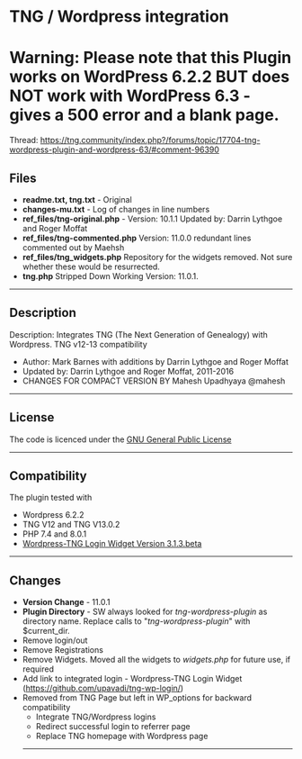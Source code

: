 # **TNG / Wordpress integration** # 
# **Warning:** Please note that this Plugin works on WordPress 6.2.2 BUT does NOT work with WordPress 6.3 - gives a 500 error and a blank page.
Thread:
https://tng.community/index.php?/forums/topic/17704-tng-wordpress-plugin-and-wordpress-63/#comment-96390

## **Files**
- **readme.txt, tng.txt** - Original
- **changes-mu.txt** - Log of changes in line numbers
- **ref_files/tng-original.php** - Version: 10.1.1 Updated by: Darrin Lythgoe and Roger Moffat
- **ref_files/tng-commented.php** Version: 11.0.0 redundant lines commented out by Maehsh
- **ref_files/tng_widgets.php** Repository for the widgets removed. Not sure whether these would be resurrected.
- **tng.php** Stripped Down Working Version: 11.0.1. 
-----
## **Description**
Description: Integrates TNG (The Next Generation of Genealogy) with Wordpress. TNG v12-13 compatibility
- Author: Mark Barnes with additions by Darrin Lythgoe and Roger Moffat 
- Updated by: Darrin Lythgoe and Roger Moffat, 2011-2016
- CHANGES FOR COMPACT VERSION BY Mahesh Upadhyaya @mahesh

---
## **License**
The code is licenced under the [GNU General Public License](https://www.gnu.org/licenses/gpl-3.0.en.html)

------------

## **Compatibility**
The plugin tested with
- Wordpress 6.2.2
- TNG V12 and TNG V13.0.2
- PHP 7.4 and 8.0.1 
- [Wordpress-TNG Login Widget Version 3.1.3.beta](https://github.com/upavadi/tng-wp-login/archive/refs/tags/3.1.3.beta.zip) 
---------------------
## **Changes**
- **Version Change** - 11.0.1
- **Plugin Directory** - SW always looked for *tng-wordpress-plugin* as directory name. Replace calls to "*tng-wordpress-plugin*" with $current_dir.
- Remove login/out
- Remove Registrations
- Remove Widgets. Moved all the widgets to *widgets.php* for future use, if required
- Add link to integrated login - Wordpress-TNG Login Widget (https://github.com/upavadi/tng-wp-login/)
- Removed from TNG Page but left in WP_options for backward compatibility
  - Integrate TNG/Wordpress logins
  - Redirect successful login to referrer page
  - Replace TNG homepage with Wordpress page
  ----



 
